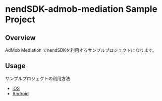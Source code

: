 # nendSDK-admob-mediation Sample Project

## Overview
AdMob Mediation でnendSDKを利用するサンプルプロジェクトになります。  

## Usage
サンプルプロジェクトの利用方法
* [iOS](https://github.com/fan-ADN/nendSDK-admob-mediation/wiki/iOS_Sample)
* [Android](https://github.com/fan-ADN/nendSDK-admob-mediation/wiki/Android_Sample)
